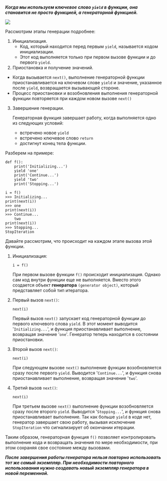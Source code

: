 ***Когда мы используем ключевое слово `yield` в функции, она становится не просто функцией, 
а генераторной функцией.***

![](https://cdn-user36618.skyeng.ru/skyconvert/unsafe/fit-in/684x/https://cdn-user12724.skyeng.ru/image/ec1e922ca6bd8aebd2e067e7e4a3559b.png)

Рассмотрим этапы генерации подробнее:

1. Инициализация.
   - Код, который находится перед первым `yield`, называется кодом инициализации. 
   - Этот код выполняется только при первом вызове функции и до первого `yield`.
2. Приостановка и получение значений.
 - Когда вызывается `next()`, выполнение генераторной функции приостанавливается на ключевом слове
`yield` и значение, указанное после `yield`, возвращается вызывающей стороне.
 - Процесс приостановки и возобновления выполнения генераторной функции повторяется при каждом новом вызове `next()`
3. Завершение генерации.

    Генераторная функция завершает работу, когда выполняется одно из следующих условий:
   - встречено новое `yield`
   - встречено ключевое слово `return`
   - достигнут конец тела функции.

Разберем на примере:

    def f():
        print('Initializing...')
        yield 'one'
        print('Continue...')
        yield 'two'
        print('Stopping...')
    
    i = f()
    >>> Initializing...
    print(next(i))
    >>> one
    print(next(i))
    >>> Continue...
        two
    print(next(i))
    >>> Stopping...
    StopIteration

Давайте рассмотрим, что происходит на каждом этапе вызова этой функции.

1. Инициализация:

    `i = f()`

    При первом вызове функции `f()` происходит инициализация. Однако сам код внутри функции еще не выполняется. 
    Вместо этого создается объект **генератора** `(generator object)`, который представляет собой тип итератора.
2. Первый вызов `next()`:

    `next(i)`

    Первый вызов `next()` запускает код генераторной функции до первого ключевого слова
    `yield`. В этот момент выводится '`Initializing...`', и функция приостанавливает выполнение, возвращая значение
    '`one`'. Генератор теперь находится в состоянии приостановки.
3. Второй вызов `next()`:

    `next(i)`
    
    При следующем вызове `next()` выполнение функции возобновляется сразу после первого
    `yield`. Выводится '`Continue...`', и функция снова приостанавливает выполнение, возвращая значение '`two`'.
4. Третий вызов `next()`:

    `next(i)`
    
    При третьем вызове `next()` выполнение функции возобновляется сразу после второго
    `yield`. Выводится '`Stopping...`', и функция снова приостанавливает выполнение. Так как больше
    `yield` в коде нет, генератор завершает свою работу, вызывая исключение `StopIteration`
    что сигнализирует об окончании итерации.

Таким образом, генераторная функция `f()` позволяет контролировать выполнение кода и возвращать значения 
по мере необходимости, при этом сохраняя свое состояние между вызовами.

***После завершения работы генератора нельзя повторно использовать тот же самый экземпляр. 
При необходимости повторного использования нужно создавать новый экземпляр генератора в новой переменной.***
































